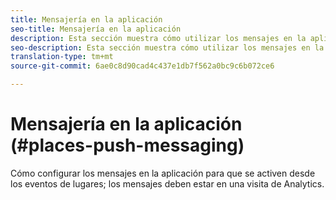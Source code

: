 ```yaml
---
title: Mensajería en la aplicación
seo-title: Mensajería en la aplicación
description: Esta sección muestra cómo utilizar los mensajes en la aplicación en lugares.
seo-description: Esta sección muestra cómo utilizar los mensajes en la aplicación en lugares.
translation-type: tm+mt
source-git-commit: 6ae0c8d90cad4c437e1db7f562a0bc9c6b072ce6

---
```



# Mensajería en la aplicación (#places-push-messaging)

Cómo configurar los mensajes en la aplicación para que se activen desde los eventos de lugares; los mensajes deben estar en una visita de Analytics.